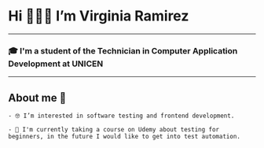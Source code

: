# Hi 🙋🏻‍♀️ I’m Virginia Ramirez 
---

### 🎓 I'm a student of the Technician in Computer Application Development at UNICEN 
---

## About me 🌟
~~~
- 🤓 I’m interested in software testing and frontend development.
  
- 🌱 I'm currently taking a course on Udemy about testing for beginners, in the future I would like to get into test automation.
~~~

<!---
virgiramirez/virgiramirez is a ✨ special ✨ repository because its `README.md` (this file) appears on your GitHub profile.
You can click the Preview link to take a look at your changes.
--->
